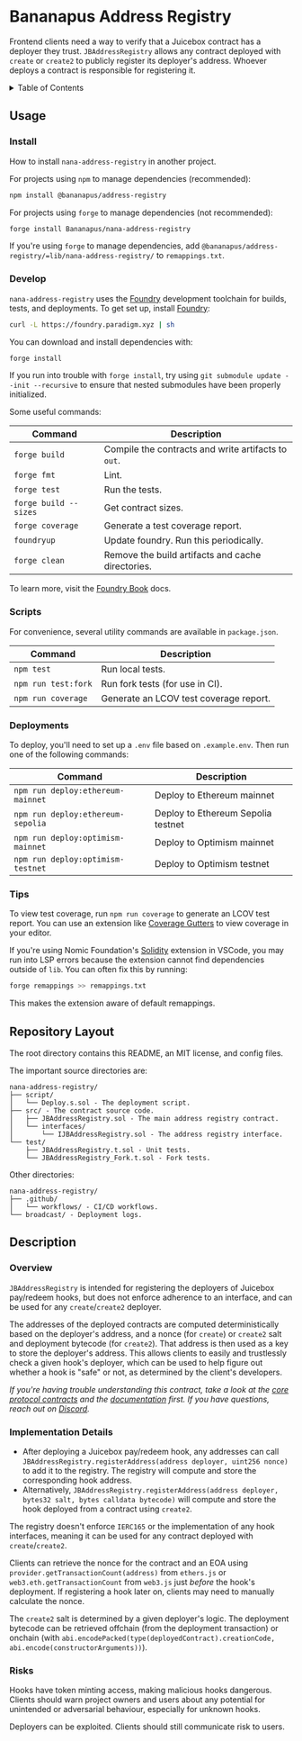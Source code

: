 # Bananapus Address Registry

Frontend clients need a way to verify that a Juicebox contract has a deployer they trust. `JBAddressRegistry` allows any contract deployed with `create` or `create2` to publicly register its deployer's address. Whoever deploys a contract is responsible for registering it.

<details>
  <summary>Table of Contents</summary>
  <ol>
    <li><a href="#usage">Usage</a></li>
  <ul>
    <li><a href="#install">Install</a></li>
    <li><a href="#develop">Develop</a></li>
    <li><a href="#scripts">Scripts</a></li>
    <li><a href="#deployments">Deployments</a></li>
    <li><a href="#tips">Tips</a></li>
    </ul>
    <li><a href="#repository-layout">Repository Layout</a></li>
    <li><a href="#description">Description</a></li>
  <ul>
    <li><a href="#overview">Overview</a></li>
    <li><a href="#implementation-details">Implementation Details</a></li>
    <li><a href="#risks">Risks</a></li>
    </ul>
  </ul>
  </ol>
</details>

## Usage

### Install

How to install `nana-address-registry` in another project.

For projects using `npm` to manage dependencies (recommended):

```bash
npm install @bananapus/address-registry
```

For projects using `forge` to manage dependencies (not recommended):

```bash
forge install Bananapus/nana-address-registry
```

If you're using `forge` to manage dependencies, add `@bananapus/address-registry/=lib/nana-address-registry/` to `remappings.txt`.

### Develop

`nana-address-registry` uses the [Foundry](https://github.com/foundry-rs/foundry) development toolchain for builds, tests, and deployments. To get set up, install [Foundry](https://github.com/foundry-rs/foundry):

```bash
curl -L https://foundry.paradigm.xyz | sh
```

You can download and install dependencies with:

```bash
forge install
```

If you run into trouble with `forge install`, try using `git submodule update --init --recursive` to ensure that nested submodules have been properly initialized.

Some useful commands:

| Command               | Description                                         |
| --------------------- | --------------------------------------------------- |
| `forge build`         | Compile the contracts and write artifacts to `out`. |
| `forge fmt`           | Lint.                                               |
| `forge test`          | Run the tests.                                      |
| `forge build --sizes` | Get contract sizes.                                 |
| `forge coverage`      | Generate a test coverage report.                    |
| `foundryup`           | Update foundry. Run this periodically.              |
| `forge clean`         | Remove the build artifacts and cache directories.   |

To learn more, visit the [Foundry Book](https://book.getfoundry.sh/) docs.

### Scripts

For convenience, several utility commands are available in `package.json`.

| Command                           | Description                            |
| --------------------------------- | -------------------------------------- |
| `npm test`                        | Run local tests.                       |
| `npm run test:fork`               | Run fork tests (for use in CI).        |
| `npm run coverage`           | Generate an LCOV test coverage report. |

### Deployments

To deploy, you'll need to set up a `.env` file based on `.example.env`. Then run one of the following commands:

| Command                           | Description                            |
| --------------------------------- | -------------------------------------- |
| `npm run deploy:ethereum-mainnet` | Deploy to Ethereum mainnet             |
| `npm run deploy:ethereum-sepolia` | Deploy to Ethereum Sepolia testnet     |
| `npm run deploy:optimism-mainnet` | Deploy to Optimism mainnet             |
| `npm run deploy:optimism-testnet` | Deploy to Optimism testnet             |

### Tips

To view test coverage, run `npm run coverage` to generate an LCOV test report. You can use an extension like [Coverage Gutters](https://marketplace.visualstudio.com/items?itemName=ryanluker.vscode-coverage-gutters) to view coverage in your editor.

If you're using Nomic Foundation's [Solidity](https://marketplace.visualstudio.com/items?itemName=NomicFoundation.hardhat-solidity) extension in VSCode, you may run into LSP errors because the extension cannot find dependencies outside of `lib`. You can often fix this by running:

```bash
forge remappings >> remappings.txt
```

This makes the extension aware of default remappings.

## Repository Layout

The root directory contains this README, an MIT license, and config files.

The important source directories are:

```
nana-address-registry/
├── script/
│   └── Deploy.s.sol - The deployment script.
├── src/ - The contract source code.
│   ├── JBAddressRegistry.sol - The main address registry contract.
│   └── interfaces/
│       └── IJBAddressRegistry.sol - The address registry interface.
└── test/
    ├── JBAddressRegistry.t.sol - Unit tests.
    └── JBAddressRegistry_Fork.t.sol - Fork tests.
```

Other directories:

```
nana-address-registry/
├── .github/
│   └── workflows/ - CI/CD workflows.
└── broadcast/ - Deployment logs.
```

## Description

### Overview

`JBAddressRegistry` is intended for registering the deployers of Juicebox pay/redeem hooks, but does not enforce adherence to an interface, and can be used for any `create`/`create2` deployer. 

The addresses of the deployed contracts are computed deterministically based on the deployer's address, and a nonce (for `create`) or `create2` salt and deployment bytecode (for `create2`). That address is then used as a key to store the deployer's address. This allows clients to easily and trustlessly check a given hook's deployer, which can be used to help figure out whether a hook is "safe" or not, as determined by the client's developers.

_If you're having trouble understanding this contract, take a look at the [core protocol contracts](https://github.com/Bananapus/nana-core) and the [documentation](https://docs.juicebox.money/) first. If you have questions, reach out on [Discord](https://discord.com/invite/ErQYmth4dS)._


### Implementation Details

- After deploying a Juicebox pay/redeem hook, any addresses can call `JBAddressRegistry.registerAddress(address deployer, uint256 nonce)` to add it to the registry. The registry will compute and store the corresponding hook address.
- Alternatively, `JBAddressRegistry.registerAddress(address deployer, bytes32 salt, bytes calldata bytecode)` will compute and store the hook deployed from a contract using `create2`.

The registry doesn't enforce `IERC165` or the implementation of any hook interfaces, meaning it can be used for any contract deployed with `create`/`create2`.

Clients can retrieve the nonce for the contract and an EOA using `provider.getTransactionCount(address)` from `ethers.js` or `web3.eth.getTransactionCount` from `web3.js` just *before* the hook's deployment. If registering a hook later on, clients may need to manually calculate the nonce.

The `create2` salt is determined by a given deployer's logic. The deployment bytecode can be retrieved offchain (from the deployment transaction) or onchain (with `abi.encodePacked(type(deployedContract).creationCode, abi.encode(constructorArguments))`).

### Risks

Hooks have token minting access, making malicious hooks dangerous. Clients should warn project owners and users about any potential for unintended or adversarial behaviour, especially for unknown hooks.

Deployers can be exploited. Clients should still communicate risk to users.
